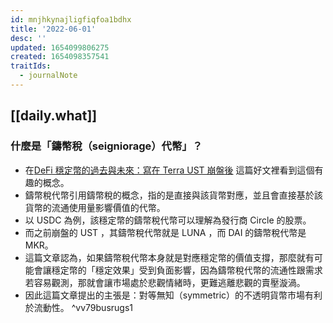 ```yaml
---
id: mnjhkynajligfiqfoa1bdhx
title: '2022-06-01'
desc: ''
updated: 1654099806275
created: 1654098357541
traitIds:
  - journalNote
---
```


## [[daily.what]]

### 什麼是「鑄幣稅（seigniorage）代幣」？

* 在[DeFi 穩定幣的過去與未來：寫在 Terra UST 崩盤後](https://www.abmedia.io/20220601-the-past-and-future-of-defi-stable-coin) 這篇好文裡看到這個有趣的概念。
* 鑄幣稅代幣引用鑄幣稅的概念，指的是直接與該貨幣對應，並且會直接基於該貨幣的流通使用量影響價值的代幣。
* 以 USDC 為例，該穩定幣的鑄幣稅代幣可以理解為發行商 Circle 的股票。
* 而之前崩盤的 UST ，其鑄幣稅代幣就是 LUNA ，而 DAI 的鑄幣稅代幣是 MKR。
* 這篇文章認為，如果鑄幣稅代幣本身就是對應穩定幣的價值支撐，那麼就有可能會讓穩定幣的「穩定效果」受到負面影響，因為鑄幣稅代幣的流通性跟需求若容易觀測，那就會讓市場處於悲觀情緒時，更難逃離悲觀的賣壓漩渦。
* 因此這篇文章提出的主張是：對等無知（symmetric）的不透明貨幣市場有利於流動性。 ^vv79busrugs1